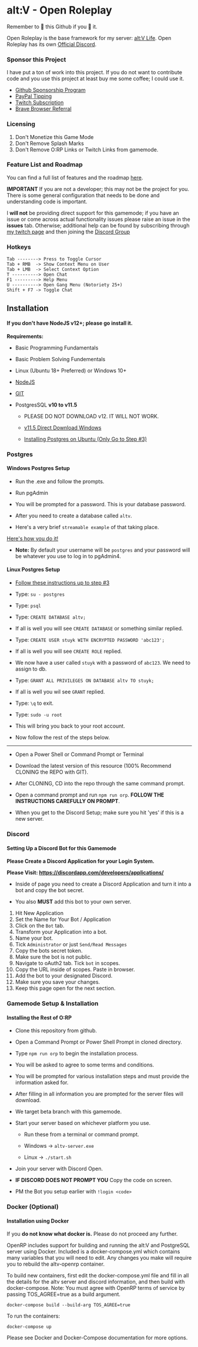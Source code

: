 # alt:V - Open Roleplay

Remember to 🌟 this Github if you 💖 it.

Open Roleplay is the base framework for my server: [alt:V Life](https://discord.gg/fc7P9eH).
Open Roleplay has its own [Official Discord](https://discord.gg/WbzTJXW).

### Sponsor this Project

I have put a ton of work into this project. If you do not want to contribute code and you use this project at least buy me some coffee; I could use it.

-   [Github Sponsorship Program](https://www.github.com/sponsors/stuyk)
-   [PayPal Tipping](paypal.me/stuyk)
-   [Twitch Subscription](https://www.twitch.tv/stuyksoft/)
-   [Brave Browser Referral](https://brave.com/stu514)

### Licensing

1. Don't Monetize this Game Mode
2. Don't Remove Splash Marks
3. Don't Remove O:RP Links or Twitch Links from gamemode.

### Feature List and Roadmap

You can find a full list of features and the roadmap [here](https://docs.google.com/document/d/19f9xTn6m3qVfUZYV6cQ8dMstLLdfYC2BavTV7YpzfLc/).

**IMPORTANT** If you are not a developer; this may not be the project for you. There is some general configuration that needs to be done and understanding code is important.

I **will not** be providing direct support for this gamemode; if you have an issue or come across actual functionality issues please raise an issue in the **issues** tab. Otherwise; additional help can be found by subscribing through [my twitch page](https://www.twitch.tv/stuyksoft/) and then joining the [Discord Group](https://discord.gg/gVfJkcs)

### Hotkeys

```
Tab --------> Press to Toggle Cursor
Tab + RMB  -> Show Context Menu on User
Tab + LMB  -> Select Context Option
T ----------> Open Chat
F1 ---------> Help Menu
U ----------> Open Gang Menu (Notoriety 25+)
Shift + F7 -> Toggle Chat
```

## Installation

#### If you don't have NodeJS v12+; please go install it.

**Requirements:**

-   Basic Programming Fundamentals

-   Basic Problem Solving Fundementals

-   Linux (Ubuntu 18+ Preferred) or Windows 10+

-   [NodeJS](https://nodejs.org/en/)

-   [GIT](https://git-scm.com/downloads)

-   PostgresSQL **v10 to v11.5**

    -   PLEASE DO NOT DOWNLOAD v12. IT WILL NOT WORK.

    -   [v11.5 Direct Download Windows](https://get.enterprisedb.com/postgresql/postgresql-11.5-1-windows-x64.exe)

    -   [Installing Postgres on Ubuntu (Only Go to Step #3)](https://tecadmin.net/install-postgresql-server-on-ubuntu/)

### Postgres

#### Windows Postgres Setup

-   Run the .exe and follow the prompts.

-   Run pgAdmin

-   You will be prompted for a password. This is your database password.

-   After you need to create a database called `altv`.

-   Here's a very brief `streamable example` of that taking place.

[Here's how you do it!](https://streamable.com/oq73f)

-   **Note:** By default your username will be `postgres` and your password will be whatever you use to log in to pgAdmin4.

#### Linux Postgres Setup

-   [Follow these instructions up to step #3](https://tecadmin.net/install-postgresql-server-on-ubuntu/)

-   Type: `su - postgres`

-   Type: `psql`

-   Type: `CREATE DATABASE altv;`

-   If all is well you will see `CREATE DATABASE` or something similar replied.

-   Type: `CREATE USER stuyk WITH ENCRYPTED PASSWORD 'abc123';`

-   If all is well you will see `CREATE ROLE` replied.

-   We now have a user called `stuyk` with a password of `abc123`. We need to assign to db.

-   Type: `GRANT ALL PRIVILEGES ON DATABASE altv TO stuyk;`

-   If all is well you wil see `GRANT` replied.

-   Type: `\q` to exit.

-   Type: `sudo -u root`

-   This will bring you back to your root account.

-   Now follow the rest of the steps below.

---

-   Open a Power Shell or Command Prompt or Terminal

-   Download the latest version of this resource (100% Recommend CLONING the REPO with GIT).

-   After CLONING, CD into the repo through the same command prompt.

-   Open a command prompt and run `npm run orp`. **FOLLOW THE INSTRUCTIONS CAREFULLY ON PROMPT**.

-   When you get to the Discord Setup; make sure you hit 'yes' if this is a new server.

### Discord

#### Setting Up a Discord Bot for this Gamemode

**Please Create a Discord Application for your Login System.**

**Please Visit: https://discordapp.com/developers/applications/**

-   Inside of page you need to create a Discord Application and turn it into a bot and copy the bot secret.

-   You also **MUST** add this bot to your own server.

1. Hit New Application
2. Set the Name for Your Bot / Application
3. Click on the `Bot` tab.
4. Transform your Application into a bot.
5. Name your bot.
6. Tick `Administrator` or just `Send/Read Messages`
7. Copy the bots secret token.
8. Make sure the bot is not public.
9. Navigate to oAuth2 tab. Tick `bot` in scopes.
10. Copy the URL inside of scopes. Paste in browser.
11. Add the bot to your designated Discord.
12. Make sure you save your changes.
13. Keep this page open for the next section.

### Gamemode Setup & Installation

#### Installing the Rest of O:RP

-   Clone this repository from github.

-   Open a Command Prompt or Power Shell Prompt in cloned directory.

-   Type `npm run orp` to begin the installation process.

-   You will be asked to agree to some terms and conditions.

-   You will be prompted for various installation steps and must provide the information asked for.

-   After filling in all information you are prompted for the server files will download.

-   We target beta branch with this gamemode.

-   Start your server based on whichever platform you use.

    -   Run these from a terminal or command prompt.

    -   Windows -> `altv-server.exe`

    -   Linux -> `./start.sh`

-   Join your server with Discord Open.

-   **IF DISCORD DOES NOT PROMPT YOU** Copy the code on screen.

-   PM the Bot you setup earlier with `!login <code>`

### Docker (Optional)

#### Installation using Docker

If you **do not know what docker is.** Please do not proceed any further.

OpenRP includes support for building and running the alt:V and PostgreSQL server using Docker. Included is a docker-compose.yml which contains many variables that you will need to edit. Any changes you make will require you to rebuild the altv-openrp container.

To build new containers, first edit the docker-compose.yml file and fill in all the details for the altv server and discord information, and then build with docker-compose. Note: You must agree with OpenRP terms of service by passing TOS_AGREE=true as a build argument.

```
docker-compose build --build-arg TOS_AGREE=true
```

To run the containers:

```
docker-compose up
```

Please see Docker and Docker-Compose documentation for more options.
